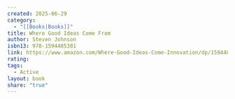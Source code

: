 ```yaml
---
created: 2025-06-29
category:
  - "[[Books|Books]]"
title: Where Good Ideas Come From
author: Steven Johnson
isbn13: 978-1594485381
link: https://www.amazon.com/Where-Good-Ideas-Come-Innovation/dp/1594485380
rating:
tags:
  - Active
layout: book
share: "true"
---
```

